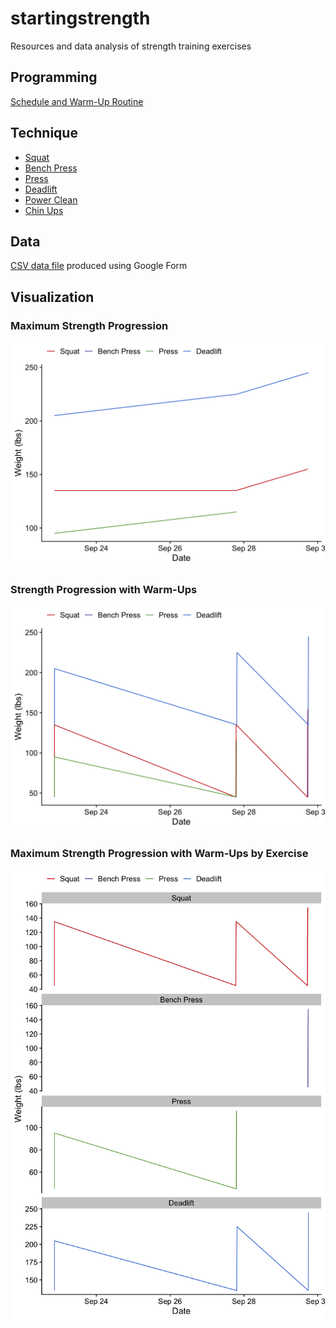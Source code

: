 # startingstrength

Resources and data analysis of strength training exercises


## Programming

[Schedule and Warm-Up Routine](https://docs.google.com/spreadsheets/d/1SyOB_r6XOENmAunPZwkslgBb2Ltgzxn3EmezelEKQ5s/edit?usp=sharing)


## Technique

* [Squat](https://www.youtube.com/watch?v=nhoikoUEI8U)
* [Bench Press](https://www.youtube.com/watch?v=rxD321l2svE)
* [Press](https://www.youtube.com/watch?v=8dacy5hjaE8)
* [Deadlift](https://www.youtube.com/watch?v=p2OPUi4xGrM)
* [Power Clean](https://www.youtube.com/playlist?list=PLNhFKPjedRnQ_qs4ID5gl3OoSxZFFZEHJ)
* [Chin Ups](https://www.youtube.com/watch?v=9aA0-FbxK9E)


## Data

[CSV data file](https://docs.google.com/spreadsheets/d/1F2IPfClwYT3qm4VbRAwbtanyX0AFURBW-uvPVcoMV-8/edit?usp=sharing) produced using Google Form


## Visualization

### Maximum Strength Progression

![](strength_timeline_max.png)

### Strength Progression with Warm-Ups

![](strength_timeline.png)

### Maximum Strength Progression with Warm-Ups by Exercise

![](strength_timeline_facet.png)
